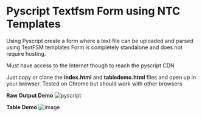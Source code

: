 # Pyscript Textfsm Form using NTC Templates
Using Pyscript create a form where a text file can be uploaded and parsed using TextFSM templates
Form is completely standalone and does not require hosting. 

Must have access to the Internet though to reach the pyscript CDN

Just copy or clone the **index.html** and **tabledemo.html** files and open up in your browser. Tested on Chrome but should work with other browsers

**Raw Output Demo**
![pyscript](https://user-images.githubusercontent.com/63735312/174481962-ea2c927d-a3eb-45e1-9d90-421a6a1f7be6.png)

**Table Demo**
![image](https://user-images.githubusercontent.com/63735312/174485798-619155d0-77b8-4ced-b670-1e2c8c64b60e.png)

